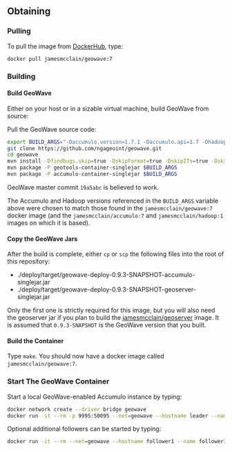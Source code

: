 ## Obtaining  ##

### Pulling ###

To pull the image from [DockerHub](https://hub.docker.com/r/jamesmcclain/geowave/), type:

```bash
docker pull jamesmcclain/geowave:7
```

### Building ###

#### Build GeoWave ####

Either on your host or in a sizable virtual machine, build GeoWave from source:

Pull the GeoWave source code:
```bash
export BUILD_ARGS="-Daccumulo.version=1.7.1 -Daccumulo.api=1.7 -Dhadoop.version=2.7.2 -Dgeotools.version=14.2 -Dgeoserver.version=2.8.3"
git clone https://github.com/ngageoint/geowave.git
cd geowave
mvn install -Dfindbugs.skip=true -DskipFormat=true -DskipITs=true -DskipTests=true $BUILD_ARGS
mvn package -P geotools-container-singlejar $BUILD_ARGS
mvn package -P accumulo-container-singlejar $BUILD_ARGS
```

GeoWave master commit `19a5abc` is believed to work.

The Accumulo and Hadoop versions referenced in the `BUILD_ARGS` variable above were chosen to match those found in the
`jamesmcclain/geowave:7` docker image
(and the `jamesmcclain/accumulo:7` and `jamesmcclain/hadoop:1` images on which it is based).

#### Copy the GeoWave Jars ####

After the build is complete, either `cp` or `scp` the following files into the root of this repository:
   * ./deploy/target/geowave-deploy-0.9.3-SNAPSHOT-accumulo-singlejar.jar
   * ./deploy/target/geowave-deploy-0.9.3-SNAPSHOT-geoserver-singlejar.jar

Only the first one is strictly required for this image,
but you will also need the geoserver jar if you plan to build the [jamesmcclain/geoserver](https://github.com/jamesmcclain/GeoServerDocker) image.
It is assumed that `0.9.3-SNAPSHOT` is the GeoWave version that you built.

#### Build the Container ####

Type `make`.  You should now have a docker image called `jamesmcclain/geowave:7`.

### Start The GeoWave Container ###

Start a local GeoWave-enabled Accumulo instance by typing:

```bash
docker network create --driver bridge geowave
docker run -it --rm -p 9995:50095 --net=geowave --hostname leader --name leader jamesmcclain/geowave:7
```

Optional additional followers can be started by typing:

```bash
docker run -it --rm --net=geowave --hostname follower1 --name follower1 --entrypoint /scripts/follower.sh jamesmcclain/geowave:7
```
